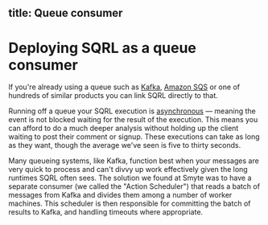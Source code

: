 title: Queue consumer
---

# Deploying SQRL as a queue consumer

If you're already using a queue such as [Kafka](https://kafka.apache.org), [Amazon SQS](https://aws.amazon.com/sqs/) or one of hundreds of similar products you can link SQRL directly to that.

Running off a queue your SQRL execution is [asynchronous](async.html) — meaning the event is not blocked waiting for the result of the execution. This means you can afford to do a much deeper analysis without holding up the client waiting to post their comment or signup. These executions can take as long as they want, though the average we've seen is five to thirty seconds.

Many queueing systems, like Kafka, function best when your messages are very quick to process and can't divvy up work effectively given the long runtimes SQRL often sees. The solution we found at Smyte was to have a separate consumer (we called the "Action Scheduler") that reads a batch of messages from Kafka and divides them among a number of worker machines. This scheduler is then responsible for committing the batch of results to Kafka, and handling timeouts where appropriate.